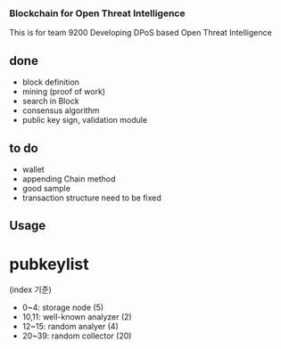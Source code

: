 ### Blockchain for Open Threat Intelligence

This is for team 9200
Developing DPoS based Open Threat Intelligence

## done
- block definition
- mining (proof of work)
- search in Block
- consensus algorithm
- public key sign, validation module

## to do
- wallet
- appending Chain method
- good sample
- transaction structure need to be fixed


## Usage

# pubkeylist
(index 기준)
- 0~4: storage node (5)
- 10,11: well-known analyzer (2)
- 12~15: random analyer (4)
- 20~39: random collector (20)
